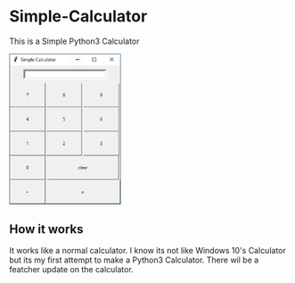# Simple-Calculator
This is a Simple Python3 Calculator

<img src="https://github.com/hacker41d4n/Simple-Calculator/blob/master/Important/simplecalculator1.PNG" alt="calcultor" width="200"/>


## How it works
It works like a normal calculator. I know its not like Windows 10's Calculator but its my first attempt to make a Python3 Calculator. There wil be a featcher update on the calculator. 
